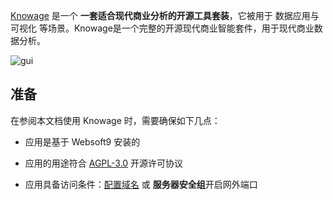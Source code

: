 [Knowage](https://www.knowage-suite.com/site/) 是一个 **一套适合现代商业分析的开源工具套装**，它被用于 数据应用与可视化  等场景。Knowage是一个完整的开源现代商业智能套件，用于现代商业数据分析。


![gui](https://libs.websoft9.com/Websoft9/DocsPicture/en/knowage/knowage-gui-websoft9.png)


## 准备

在参阅本文档使用 Knowage 时，需要确保如下几点：

- 应用是基于 Websoft9 安装的

- 应用的用途符合 [AGPL-3.0](https://opensource.org/licenses/AGPL-3.0) 开源许可协议

- 应用具备访问条件：[配置域名](./domain-set) 或 **服务器安全组**开启网外端口